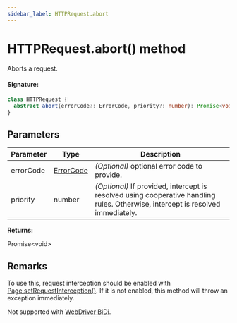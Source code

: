 ```yaml
---
sidebar_label: HTTPRequest.abort
---
```


# HTTPRequest.abort() method

Aborts a request.

#### Signature:

```typescript
class HTTPRequest {
  abstract abort(errorCode?: ErrorCode, priority?: number): Promise<void>;
}
```

## Parameters

| Parameter | Type                                  | Description                                                                                                                     |
| --------- | ------------------------------------- | ------------------------------------------------------------------------------------------------------------------------------- |
| errorCode | [ErrorCode](./puppeteer.errorcode.md) | _(Optional)_ optional error code to provide.                                                                                    |
| priority  | number                                | _(Optional)_ If provided, intercept is resolved using cooperative handling rules. Otherwise, intercept is resolved immediately. |

**Returns:**

Promise&lt;void&gt;

## Remarks

To use this, request interception should be enabled with [Page.setRequestInterception()](./puppeteer.page.setrequestinterception.md). If it is not enabled, this method will throw an exception immediately.

Not supported with [WebDriver BiDi](https://pptr.dev/faq#q-what-is-the-status-of-cross-browser-support).
